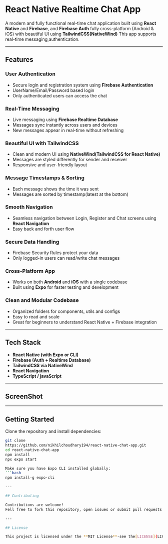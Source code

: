 # React Native Realtime Chat App

A modern and fully functional real-time chat application built using **React Native** and **Firebase**, and **Firebase Auth** fully cross-platform (Android & iOS) with beautiful UI using **TailwindCSS(NativeWind)** This app supports real-time messaging,authentication.

---

## Features

### User Authentication

- Secure login and registration system using **Firebase Authentication** 
- UserName/Email/Password based login
- Only authenticated users can access the chat

### Real-Time Messaging

- Live messaging using **Firebase Realtime Database**
- Messages sync instantly across users and devices
- New messages appear in real-time without refreshing

### Beautiful UI with TailwindCSS

- Clean and modern UI using **NativeWind(TailwindCSS for React Native)**
- Messages are styled differently for sender and receiver
- Responsive and user-friendly layout

### Message Timestamps & Sorting

- Each message shows the time it was sent
- Messages are sorted by timestamp(latest at the bottom)

### Smooth Navigation

- Seamless navigation between Login, Register and Chat screens using **React Navigation**
- Easy back and forth user flow

### Secure Data Handling

- Firebase Security Rules protect your data
- Only logged-in users can read/write chat messages

### Cross-Platform App

- Works on both **Android** and **iOS** with a single codebase
- Built using **Expo** for faster testing and development

### Clean and Modular Codebase

- Organized folders for components, utils and configs
- Easy to read and scale
- Great for beginners to understand React Native + Firebase integration

---

## Tech Stack

- **React Native (with Expo or CLI)**
- **Firebase (Auth + Realtime Database)**
- **TailwindCSS via NativeWind**
- **React Navigation**
- **TypeScript / javaScript**

---

## ScreenShot

---

## Getting Started

Clone the repository and install dependencies:

```bash
git clone
https://github.com/nikhilchoudhary194/react-native-chat-app.git
cd react-native-chat-app
npm install
npx expo start

Make sure you have Expo CLI installed globally:
```bash
npm install-g expo-cli

---

## Contributing

Contributions are welcome!
Fell free to fork this repository, open issues or submit pull requests to enhance the project.

---

## License

This project is licensed under the **MIT License**-see the[LICENSE](LICENSE) file for details.


